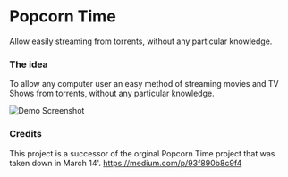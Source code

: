 Popcorn Time
===================

Allow easily streaming from torrents, without any particular knowledge.


### The idea

To allow any computer user an easy method of streaming movies and TV Shows from torrents, without any particular knowledge.

![Demo Screenshot](http://time4popcorn.eu/images/header-ui.jpg?cb=2)



### Credits
This project is a successor of the orginal Popcorn Time project that was taken down in March 14'.
https://medium.com/p/93f890b8c9f4

